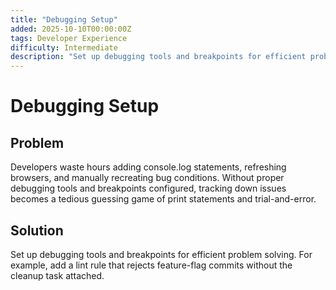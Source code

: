 ```yaml
---
title: "Debugging Setup"
added: 2025-10-10T00:00:00Z
tags: Developer Experience
difficulty: Intermediate
description: "Set up debugging tools and breakpoints for efficient problem solving."
---
```

# Debugging Setup

## Problem

Developers waste hours adding console.log statements, refreshing browsers, and manually recreating bug conditions. Without proper debugging tools and breakpoints configured, tracking down issues becomes a tedious guessing game of print statements and trial-and-error.

## Solution

Set up debugging tools and breakpoints for efficient problem solving. For example, add a lint rule that rejects feature-flag commits without the cleanup task attached.
